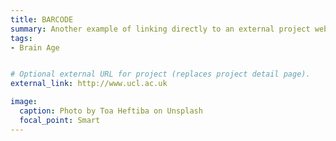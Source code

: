 ```yaml
---
title: BARCODE
summary: Another example of linking directly to an external project website using `external_link`.
tags:
- Brain Age


# Optional external URL for project (replaces project detail page).
external_link: http://www.ucl.ac.uk

image:
  caption: Photo by Toa Heftiba on Unsplash
  focal_point: Smart
---
```

